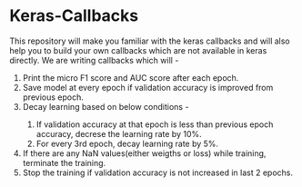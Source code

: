 <h1>Keras-Callbacks</h1>
This repository will make you familiar with the keras callbacks and will also help you to build your own callbacks which are not available in keras directly.  
We are writing callbacks which will -
<ol>
  <li>Print the micro F1 score and AUC score after each epoch.</li>
  <li> Save model at every epoch if validation accuracy is improved from previous epoch.</li>
  <li> Decay learning based on below conditions -</li>
  <ol>
    <li>If validation accuracy at that epoch is less than previous epoch accuracy, decrese the
               learning rate by 10%.</li>
    <li>For every 3rd epoch, decay learning rate by 5%.</li>
   </ol>
  <li>If there are any NaN values(either weigths or loss) while training, terminate the training.</li>
  <li>Stop the training if validation accuracy is not increased in last 2 epochs.</li>
  </ol
